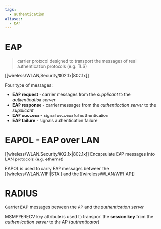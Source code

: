```yaml
---
tags:
  - authentication
aliases:
  - EAP
---
```

# EAP

> carrier protocol designed to transport the messages of real authentication protocols (e.g. TLS)

[[wireless/WLAN/Security/802.1x|802.1x]]

Four type of messages:
- **EAP request** - carrier messages from the *supplicant* to the *authentication server*
- **EAP response** - carrier messages from the *authentication server* to the *supplicant*
- **EAP success** - signal successful authentication
- **EAP failure** - signals authentication failure


# EAPOL - EAP over LAN 
[[wireless/WLAN/Security/802.1x|802.1x]]
Encapsulate EAP messages into LAN protocols (e.g. ethernet)

EAPOL is used to carry EAP messages between the [[wireless/WLAN/WIFI|STA]] and the [[wireless/WLAN/WIFI|AP]]

# RADIUS

Carrier EAP messages between the AP and the *authentication server* 

MSMPPERECV key attribute is used to transport the **session key** from the *authentication server* to the AP (*authenticator*)
